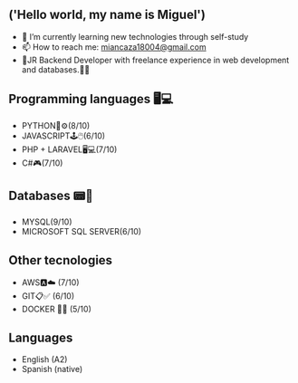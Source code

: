 ## ('Hello world, my name is Miguel')
- 🌱 I’m currently learning new technologies through self-study
- 📫 How to reach me: miancaza18004@gmail.com
- 🍼JR Backend Developer with freelance experience in web development and databases.🤷‍♂️

## Programming languages 🖥💻
- PYTHON🐍⚙(8/10)
- JAVASCRIPT🕹🖱(6/10)
- PHP + LARAVEL🖥💻(7/10)
- C#🎮(7/10)

## Databases 📟💾
- MYSQL(9/10)
- MICROSOFT SQL SERVER(6/10)

## Other tecnologies
- AWS🅰️☁️ (7/10)
- GIT📋✅ (6/10)
- DOCKER 🐳🐋 (5/10)

## Languages
- English (A2)
- Spanish (native)
<!--

